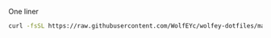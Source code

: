 One liner
```bash
curl -fsSL https://raw.githubusercontent.com/WolfEYc/wolfey-dotfiles/main/download_and_install.sh | sudo bash
```
